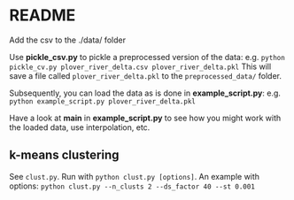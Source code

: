 # README

Add the csv to the ./data/ folder

Use **pickle_csv.py** to pickle a preprocessed version of the data:
e.g. `python pickle_cv.py plover_river_delta.csv plover_river_delta.pkl`
This will save a file called `plover_river_delta.pkl` to the `preprocessed_data/` folder.

Subsequently, you can load the data as is done in **example_script.py**:
e.g. `python example_script.py plover_river_delta.pkl`

Have a look at **main** in **example_script.py** to see how you might work with the loaded data, use interpolation, etc.

## k-means clustering
See `clust.py`.
Run with `python clust.py [options]`.
An example with options: `python clust.py --n_clusts 2 --ds_factor 40 --st 0.001`
